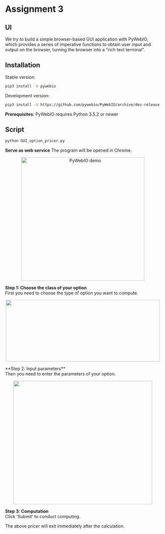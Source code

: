 # Assignment 3 
## UI
We try to build a simple browser-based GUI application with PyWebIO, which provides a series of imperative functions to obtain user input and output on the browser, turning the browser into a "rich text terminal".

## Installation

Stable version:

```bash
pip3 install -U pywebio
```

Development version:
```bash
pip3 install -U https://github.com/pywebio/PyWebIO/archive/dev-release.zip
```

**Prerequisites**: PyWebIO requires Python 3.5.2 or newer

## Script
```bash
python GUI_option_pricer.py
```

**Serve as web service**
The program will be opened in Chrome.
<p align="center">
    <a href="http://pywebio-demos.pywebio.online/?pywebio_api=bmi">
        <img src="https://raw.githubusercontent.com/wang0618/PyWebIO/dev/docs/assets/demo.gif" alt="PyWebIO demo" width="400px"/>
    </a>
</p>


**Step 1: Choose the class of your option**<br/>
First you need to choose the type of option you want to compute.

<p align="center">
    <img src="https://github.com/chixnran/COMP7405Assignment3/assets/144542687/639faf61-ffba-4064-843d-0ffd80c8c0c6" width="500" height="200">
</p>
**Step 2: Input parameters**<br/>
Then you need to enter the parameters of your option.
<p align="center">
    <img src="https://github.com/chixnran/COMP7405Assignment3/assets/144542687/b9244284-af6b-4b3f-b1ac-968bed9b1786" width="450" height="400">
</p>

**Step 3: Computation**<br/>
Click 'Submit' to conduct computing.

The above pricer will exit immediately after the calculation.


